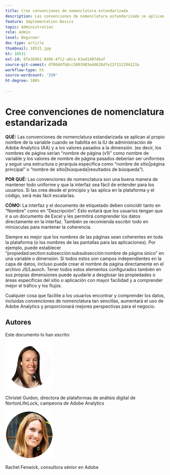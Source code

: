 ```yaml
---
title: Cree convenciones de nomenclatura estandarizada
description: Las convenciones de nomenclatura estandarizada se aplican al propio nombre de la variable cuando se habilita en la IU de administración de AA y a los valores pasados a la dimensión.
feature: Implementation Basics
topic: Administration
role: Admin
level: Beginner
doc-type: article
thumbnail: 10531.jpg
kt: 10531
exl-id: 0fe3b981-0d9b-4f12-a6ca-63a4140f4baf
source-git-commit: df00d4fb8cc5093903ed4628dfe12f152294123a
workflow-type: ht
source-wordcount: '339'
ht-degree: 100%

---
```


# Cree convenciones de nomenclatura estandarizada

**QUÉ:** Las convenciones de nomenclatura estandarizada se aplican al propio nombre de la variable cuando se habilita en la IU de administración de Adobe Analytics (AA) y a los valores pasados a la dimensión. (es decir, los nombres de página serían “nombre de página (v1)” como nombre de variable y los valores de nombre de página pasados deberían ser uniformes y seguir una estructura o jerarquía específica como “nombre de sitio|página principal” o “nombre de sitio|búsqueda|resultados de búsqueda”).

**POR QUÉ:** Las convenciones de nomenclatura son una buena manera de mantener todo uniforme y que la interfaz sea fácil de entender para los usuarios. Si las crea desde el principio y las aplica en la plataforma y el código, será más fácil escalarlas.

**CÓMO:** La interfaz y el documento de etiquetado deben coincidir tanto en “Nombre” como en “Descripción”. Esto evitará que los usuarios tengan que ir a un documento de Excel y les permitirá comprender los datos directamente en la interfaz. También se recomienda escribir todo en minúsculas para mantener la coherencia.

Siempre es mejor que los nombres de las páginas sean coherentes en toda la plataforma (o los nombres de las pantallas para las aplicaciones). Por ejemplo, puede establecer “propiedad:section:subsección:subsubsección:nombre de página único” en una variable o dimensión. Si todos estos son campos independientes en la capa de datos, incluso puede crear el nombre de página directamente en el archivo JS/Launch. Tener todos estos elementos configurados también en sus propias dimensiones puede ayudarle a desglosar las propiedades o áreas específicas del sitio o aplicación con mayor facilidad y a comprender mejor el tráfico y los flujos.

Cualquier cosa que facilite a los usuarios encontrar y comprender los datos, incluidas convenciones de nomenclatura tan sencillas, aumentará el uso de Adobe Analytics y proporcionará mejores perspectivas para el negocio.

## Autores

Este documento lo han escrito:

![Christel Guidon](assets/Christel-Headshot-150.png)

Christel Guidon, directora de plataformas de análisis digital de NortonLifeLock, campeona de Adobe Analytics

![Rachel Fenwick](assets/Rachel-Fenwick-150.png)

Rachel Fenwick, consultora sénior en Adobe
